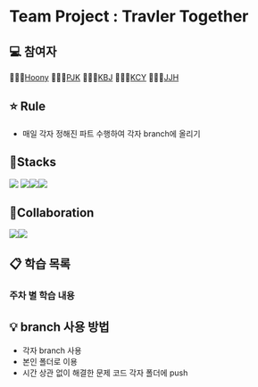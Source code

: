 # Team Project : Travler Together

## 💻 참여자
👩🏻‍💻[Hoony](https://github.com/Hoonyyyy) 
👨🏻‍💻[PJK](https://github.com/jongkwon5) 
👨🏻‍💻[KBJ](https://github.com/Jun048) 
👨🏻‍💻[KCY](https://github.com/kimchoyool)
👨🏻‍💻[JJH]()

## ⭐️ Rule
- 매일 각자 정해진 파트 수행하여 각자 branch에 올리기

## 🚀Stacks
<img src="https://img.shields.io/badge/HTML-E34F26?style=flat&logo=HTML5&logoColor=white"/> <img src="https://img.shields.io/badge/CSS3-1572B6?style=flat&logo=CSS3&logoColor=white"/><img src="https://img.shields.io/badge/JAVASCRIPT-7DF1E?style=flat&logo=Javascript&logoColor=white"/><img src="https://img.shields.io/badge/SPRING-6DB33F?style=flat&logo=SPRING&logoColor=white"/>


## 👥Collaboration
<img src="https://img.shields.io/badge/Notion-000000?style=flat&logo=NOTION&logoColor=white"/><img src="https://img.shields.io/badge/Github-181717?style=flat&logo=GITHUB&logoColor=white"/>

## 📋 학습 목록
### 주차 별 학습 내용



## 💡 branch 사용 방법
- 각자 branch 사용
- 본인 폴더로 이용 
- 시간 상관 없이 해결한 문제 코드 각자 폴더에 push








